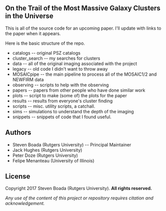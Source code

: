 ## On the Trail of the Most Massive Galaxy Clusters in the Universe

This is all of the source code for an upcoming paper. I'll update with links to the paper when it appears.

Here is the basic structure of the repo.

- catalogs -- original PSZ catalogs
- cluster_search -- my searches for clusters
- data -- all of the original imaging associated with the project
- legacy -- old code I didn't want to throw away
- MOSAICpipe -- the main pipeline to process all of the MOSAIC1/2 and NEWFIRM data
- observing -- scripts to help with the observing
- papers -- papers from other people who have done similar work
- plots -- script to make (some of) the plots for the paper
- results -- results from everyone's cluster finding
- scripts -- misc. utility scripts, a catchall.
- sims -- simulations to understand the depth of the imaging
- snippets -- snippets of code that I found useful.

## Authors

- Steven Boada (Rutgers University) -- Principal Maintainer
- Jack Hughes (Rutgers University)
- Peter Doze (Rutgers University)
- Felipe Menanteau (University of Illinois)

## License

Copyright 2017 Steven Boada (Rutgers University).
**All rights reserved.**

*Any use of the content of this project or repository requires citation and acknowledgement.*


